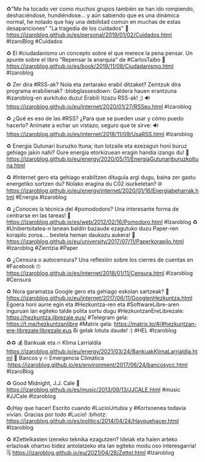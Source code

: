 ♻️"Me ha tocado ver como muchos grupos también se han ido rompiendo, deshaciéndose, hundiéndose… y aún sabiendo que es una dinámica normal, he notado que hay una debilidad común en muchas de estas desapariciones"
"La tragedia de los cuidados"
🤒 https://izaroblog.github.io/es/personal/2019/01/02/Cuidados.html
#IzaroBlog #Cuidados 

♻️ El #ciudadanismo un concepto sobre el que merece la pena pensar. 
Un apunte sobre el libro "Repensar la anarquía" de #CarlosTaibo
👥 https://izaroblog.github.io/es/book/2019/11/08/Ciudadanismo.html
#Izaroblog


♻️ Zer dira #RSS-ak? Nola eta zertarako erabil ditzaket? Zeintzuk dira programa erabilienak? :blobglassesdown: Galdera hauen erantzuna #izaroblog-en aurkituko duzu!
Erabili itzazu RSS-ak! ;) 
🔊  https://izaroblog.github.io/eu/internet/2020/01/27/RSSeu.html
#Izaroblog

♻️ ¿Qué es eso de las #RSS? ¿Para que se pueden usar y cómo puedo hacerlo? 
Anímate a echar un vistazo, seguro que te sirve:
🔊  https://izaroblog.github.io/es/internet/2018/11/09/UsaRSS.html
#Izaroblog

♻️ Energia Gutunari buruzko Ituna; itun lotzaile eta ezezagun honi buruz gehiago jakin nahi? Gure energia etorkizuean eragin handia izango du! 
📜 https://izaroblog.github.io/eu/energy/2020/05/11/EnergiaGutunariburuzkoItuna.html

♻️ #Internet gero eta gehiago erabiltzen ditugula argi dugu, baina zer gastu energetiko sortzen du? Nolako eragina du C02 isurketetan? 
🌐 https://izaroblog.github.io/eu/energy/internet/2020/01/16/Energiabeharrak.html
#Energia #Izaroblog

♻️ ¿Conoces la técnica del #pomododoro? Una interesante forma de centrarse en las tareas! 
🍅 https://izaroblog.github.io/es/web/2012/02/16/Pomodoro.html
#Izaroblog
♻️ #Unibertsitatea-n lanean baldin bazaude ezagutuko duzu Paper-ren korapilo zoroa.... bestela heman daukazu aukera!
📄  https://izaroblog.github.io/eu/university/2017/07/11/Paperkorapilo.html
#Izaroblog #Zientzia #Paper

♻️ ¿Censura o autocensura? Una reflexión sobre los cierres de cuentas en #Facebook
🙄 https://izaroblog.github.io/es/internet/2018/01/11/Censura.html
#Izaroblog #Censura


♻️ Nora garamatza Google gero eta gehiago eskolan sartzeak? 
👿 https://izaroblog.github.io/eu/internet/2017/06/11/GooglenHezkuntza.html
Egoera honi aurre egin eta #Hezkuntza-ren eta #SoftwareLibre-aren inguruan lan egiteko talde polita sortu dugu #HezkuntzanEreLibrezale: https://hezkuntza.librezale.eus/
#Telegram gela: https://t.me/hezkuntzanlibre
#Matrix gela: https://matrix.to/#/#hezkuntzan-ere-librezale:librezale.eus
Bi gelak lotuta daude! :)
#HEL #Izaroblog

♻️♻️
💰 Bankuak eta 🔥 Klima Larrialdia https://izaroblog.github.io/eu/energy/2021/03/24/BankuakKlimaLarrialdia.html
🏦 Bancos y 🔥 Emergencia Climática :https://izaroblog.github.io/es/environment/2017/06/24/bancosycc.html
#IzaroBlog

♻️ Good Midnight, J.J. Cale
🎸 https://izaroblog.github.io/es/music/2013/09/13/JJCALE.html
#music #JJCale #Izaroblog



♻️¡Hay que hacer! Escrito cuando #LucioUrtubia y #Kortxoenea todavía vivían. 
Gracias por todo #Lucio!
:bihotz: https://izaroblog.github.io/es/politics/2014/04/24/Hayquehacer.html
#Izaroblog

♻️ #Zettelkasten izeneko teknika ezagutzen? Ideiak eta haien arteko erlazioak ohartxo bidez antolatzeko eta lan egiteko modu oso interesgarria!
🗒️ https://izaroblog.github.io/eu/2021/04/28/Zettel.html
#Izaroblog 



